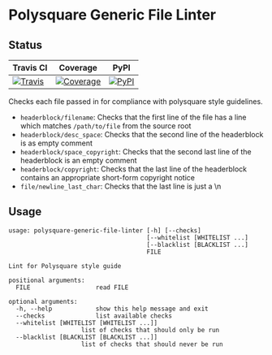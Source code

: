 Polysquare Generic File Linter
==============================

Status
------

| Travis CI | Coverage | PyPI |
|-----------|----------|------|
|[![Travis](https://travis-ci.org/polysquare/polysquare-generic-file-linter.svg?branch=master)](https://travis-ci.org/polysquare/polysquare-generic-file-linter)|[![Coverage](https://coveralls.io/repos/polysquare/polysquare-generic-file-linter/badge.png?branch=master)](https://coveralls.io/r/polysquare/polysquare-generic-file-linter?branch=master)|[![PyPI](https://pypip.in/version/polysquare-generic-file-linter/badge.svg)](https://pypi.python.org/pypi/polysquare-generic-file-linter/)|

Checks each file passed in for compliance with polysquare style guidelines.

* `headerblock/filename`: Checks that the first line of the file has a line
                          which matches `/path/to/file` from the source root
* `headerblock/desc_space`: Checks that the second line of the headerblock is
                            as empty comment
* `headerblock/space_copyright`: Checks that the second last line of the
                                 headerblock is an empty comment
* `headerblock/copyright`: Checks that the last line of the headerblock
                           contains an appropriate short-form copyright
                           notice
* `file/newline_last_char`: Checks that the last line is just a \n

Usage
-----

    usage: polysquare-generic-file-linter [-h] [--checks]
                                          [--whitelist [WHITELIST ...]
                                          [--blacklist [BLACKLIST ...]
                                          FILE

    Lint for Polysquare style guide

    positional arguments:
      FILE                  read FILE

    optional arguments:
      -h, --help            show this help message and exit
      --checks              list available checks
      --whitelist [WHITELIST [WHITELIST ...]]
                        list of checks that should only be run
      --blacklist [BLACKLIST [BLACKLIST ...]]
                        list of checks that should never be run
